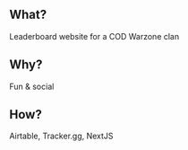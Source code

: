 ## What?  
Leaderboard website for a COD Warzone clan

## Why?  
Fun & social

## How?  
Airtable, Tracker.gg, NextJS
